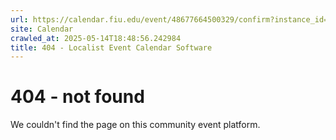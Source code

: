 ```yaml
---
url: https://calendar.fiu.edu/event/48677664500329/confirm?instance_id=48677664501354&return=https%3A%2F%2Fcalendar.fiu.edu%2Fcalendar%3Fevent_types%255B%255D%3D121722
site: Calendar
crawled_at: 2025-05-14T18:48:56.242984
title: 404 - Localist Event Calendar Software
---
```


# 404 - not found
We couldn't find the page on this community event platform.

